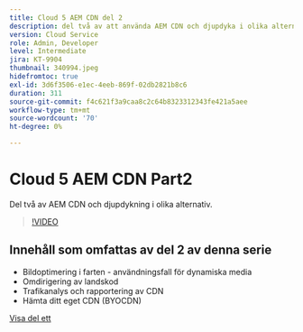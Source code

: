 ```yaml
---
title: Cloud 5 AEM CDN del 2
description: del två av att använda AEM CDN och djupdyka i olika alternativ.
version: Cloud Service
role: Admin, Developer
level: Intermediate
jira: KT-9904
thumbnail: 340994.jpeg
hidefromtoc: true
exl-id: 3d6f3506-e1ec-4eeb-869f-02db2821b8c6
duration: 311
source-git-commit: f4c621f3a9caa8c2c64b8323312343fe421a5aee
workflow-type: tm+mt
source-wordcount: '70'
ht-degree: 0%

---
```


# Cloud 5 AEM CDN Part2

Del två av AEM CDN och djupdykning i olika alternativ.

>[!VIDEO](https://video.tv.adobe.com/v/340994?quality=12&learn=on)

## Innehåll som omfattas av del 2 av denna serie

+ Bildoptimering i farten - användningsfall för dynamiska media
+ Omdirigering av landskod
+ Trafikanalys och rapportering av CDN
+ Hämta ditt eget CDN (BYOCDN)

[Visa del ett](cloud5-aem-cdn-part1.md)
